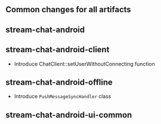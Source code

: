 ## Common changes for all artifacts

## stream-chat-android

## stream-chat-android-client
- Introduce ChatClient::setUserWithoutConnecting function

## stream-chat-android-offline
- Introduce `PushMessageSyncHandler` class

## stream-chat-android-ui-common
